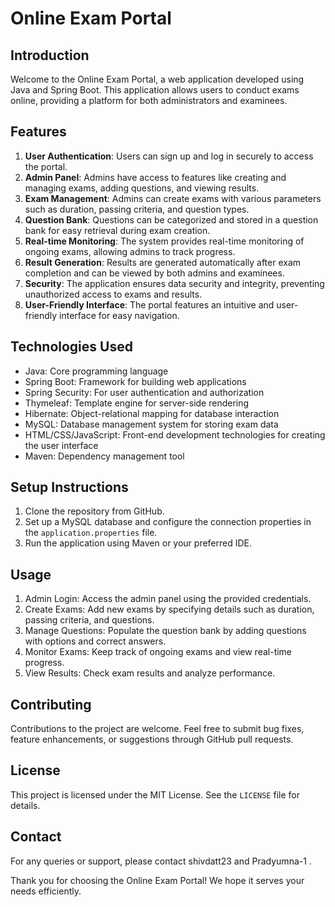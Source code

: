 # Online Exam Portal

## Introduction

Welcome to the Online Exam Portal, a web application developed using Java and Spring Boot. This application allows users to conduct exams online, providing a platform for both administrators and examinees.

## Features

1. **User Authentication**: Users can sign up and log in securely to access the portal.
2. **Admin Panel**: Admins have access to features like creating and managing exams, adding questions, and viewing results.
3. **Exam Management**: Admins can create exams with various parameters such as duration, passing criteria, and question types.
4. **Question Bank**: Questions can be categorized and stored in a question bank for easy retrieval during exam creation.
5. **Real-time Monitoring**: The system provides real-time monitoring of ongoing exams, allowing admins to track progress.
6. **Result Generation**: Results are generated automatically after exam completion and can be viewed by both admins and examinees.
7. **Security**: The application ensures data security and integrity, preventing unauthorized access to exams and results.
8. **User-Friendly Interface**: The portal features an intuitive and user-friendly interface for easy navigation.

## Technologies Used

- Java: Core programming language
- Spring Boot: Framework for building web applications
- Spring Security: For user authentication and authorization
- Thymeleaf: Template engine for server-side rendering
- Hibernate: Object-relational mapping for database interaction
- MySQL: Database management system for storing exam data
- HTML/CSS/JavaScript: Front-end development technologies for creating the user interface
- Maven: Dependency management tool

## Setup Instructions

1. Clone the repository from GitHub.
2. Set up a MySQL database and configure the connection properties in the `application.properties` file.
3. Run the application using Maven or your preferred IDE.

## Usage

1. Admin Login: Access the admin panel using the provided credentials.
2. Create Exams: Add new exams by specifying details such as duration, passing criteria, and questions.
3. Manage Questions: Populate the question bank by adding questions with options and correct answers.
4. Monitor Exams: Keep track of ongoing exams and view real-time progress.
5. View Results: Check exam results and analyze performance.

## Contributing

Contributions to the project are welcome. Feel free to submit bug fixes, feature enhancements, or suggestions through GitHub pull requests.

## License

This project is licensed under the MIT License. See the `LICENSE` file for details.

## Contact

For any queries or support, please contact shivdatt23 and Pradyumna-1 .

Thank you for choosing the Online Exam Portal! We hope it serves your needs efficiently.
